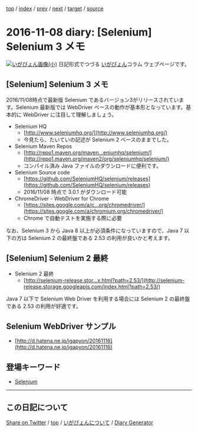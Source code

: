 [top](https://igapyon.github.io/diary/) 
 / [index](https://igapyon.github.io/diary/2016/index.html) 
 / [prev](https://igapyon.github.io/diary/2016/ig161107.html) 
 / [next](https://igapyon.github.io/diary/2016/ig161109.html) 
 / [target](https://igapyon.github.io/diary/2016/ig161108.html) 
 / [source](https://github.com/igapyon/diary/blob/gh-pages/2016/ig161108.html.src.md) 

2016-11-08 diary: [Selenium] Selenium 3 メモ
=====================================================================================================
[![いがぴょん画像(小)](https://igapyon.github.io/diary/images/iga200306s.jpg "いがぴょん")](https://igapyon.github.io/diary/memo/memoigapyon.html) 日記形式でつづる [いがぴょん](https://igapyon.github.io/diary/memo/memoigapyon.html)コラム ウェブページです。

## [Selenium] Selenium 3 メモ

2016/11/08時点で最新版 Selenium であるバージョン3がリリースされています。Selenium 最新版では WebDriver ベースの動作が基本形となっています。基本的に WebDriver に注目して理解しましょう。

* Selenium HQ
  * [http://www.seleniumhq.org/](http://www.seleniumhq.org/)
  * 今見たら、たいていの記述が Selenium 2 ベースのままでした。
* Selenium Maven Repos
  * [http://repo1.maven.org/maven...eniumhq/selenium/](http://repo1.maven.org/maven2/org/seleniumhq/selenium/)
  * コンパイル済み Java ファイルのダウンロードに便利です。
* Selenium Source code
  * [https://github.com/SeleniumHQ/selenium/releases](https://github.com/SeleniumHQ/selenium/releases)
  * 2016/11/08 時点で 3.0.1 がダウンロード可能
* ChromeDriver - WebDriver for Chrome
  * [https://sites.google.com/a/c...org/chromedriver/](https://sites.google.com/a/chromium.org/chromedriver/)
  * Chrome で自動テストを実施する際に必要

なお、Selenium 3 から Java 8 以上が必須条件になっていますので、Java 7 以下の方は Selenium 2 の最終盤である 2.53 の利用が良いかと考えます。


## [Selenium] Selenium 2 最終


* Selenium 2 最終
  * [http://selenium-release.stor...x.html?path=2.53/](http://selenium-release.storage.googleapis.com/index.html?path=2.53/)

Java 7 以下で Selenium Web Driver を利用する場合には Selenium 2 の最終盤である 2.53 の利用が好適です。


## Selenium WebDriver サンプル


* [http://d.hatena.ne.jp/igapyon/20161116](http://d.hatena.ne.jp/igapyon/20161116)

## 登場キーワード

* [Selenium](../keyword/selenium.html)

----------------------------------------------------------------------------------------------------

## この日記について

[Share on Twitter](https://twitter.com/intent/tweet?hashtags=igapyon%2Cdiary%2C%E3%81%84%E3%81%8C%E3%81%B4%E3%82%87%E3%82%93%2CSelenium&text=%5BSelenium%5D+Selenium+3+%E3%83%A1%E3%83%A2&url=https%3A%2F%2Figapyon.github.io%2Fdiary%2F2016%2Fig161108.html) / [top](https://igapyon.github.io/diary/) / [いがぴょんについて](https://igapyon.github.io/diary/memo/memoigapyon.html) / [Diary Generator](https://github.com/igapyon/igapyonv3)

